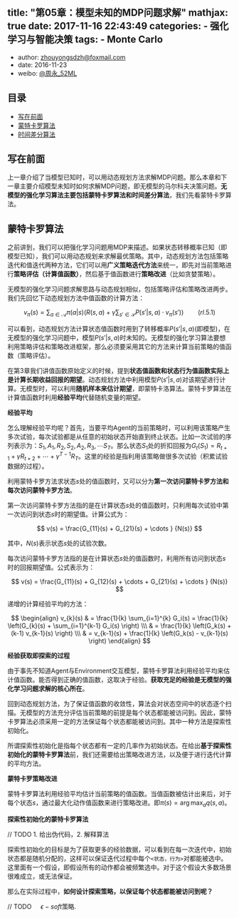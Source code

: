 title: "第05章：模型未知的MDP问题求解" 
mathjax: true
date: 2017-11-16 22:43:49
categories: 
	- 强化学习与智能决策
tags: 
	- Monte Carlo
---

+ author: zhouyongsdzh@foxmail.com
+ date: 2016-11-23
+ weibo: [@周永_52ML](http://weibo.com/p/1005051707438033/home?)

## 目录

+ [写在前面](#0.写在前面) 
+ [蒙特卡罗算法](#1.蒙特卡罗算法)
+ [时间差分算法](#2.时间差分算法)

## 写在前面

上一章介绍了当模型已知时，可以用动态规划方法求解MDP问题。那么本章和下一章主要介绍模型未知时如何求解MDP问题，即无模型的马尔科夫决策问题。**无模型的强化学习算法主要包括蒙特卡罗算法和时间差分算法**，我们先看蒙特卡罗算法。

## 蒙特卡罗算法

之前讲到，我们可以把强化学习问题用MDP来描述。如果状态转移概率已知（即模型已知），我们可以用动态规划来求解最优策略。其中，动态规划方法包括策略迭代和值迭代两种方法，它们可以用**广义策略迭代方法**来统一，即先对当前策略进行**策略评估（计算值函数）**，然后基于值函数进行**策略改进**（比如贪婪策略）。

无模型的强化学习问题求解思路与动态规划相似，包括策略评估和策略改进两步。我们先回忆下动态规划方法中值函数的计算方法：

$$
v_{\pi}(s) = \sum_{a \in \mathcal{A}} \pi(a|s) \left(R(s,a) + \gamma \sum_{s' \in \mathcal{S}} P(s'|s,a) \cdot v_{\pi}(s') \right)  \qquad(rl.5.1)
$$

可以看到，动态规划方法计算状态值函数时用到了转移概率$P(s'|s,a)$(即模型)，在无模型的强化学习问题中，模型$P(s'|s,a)$时未知的。无模型的强化学习算法要想利用策略评估和策略改进框架，那么必须要采用其它的方法来计算当前策略的值函数（策略评估）。

在第3章我们讲值函数原始定义的时候，提到**状态值函数和状态行为值函数实际上是计算长期收益回报的期望**。动态规划方法中利用模型$P(s'|s,a)$对该期望进行计算。无模型时，可以利用**随机样本来估计期望**，即蒙特卡洛算法。蒙特卡罗算法在计算值函数时利用**经验平均**代替随机变量的期望。

**经验平均**

怎么理解经验平均呢？首先，当要平均Agent的当前策略时，可以利用该策略产生多次试验，每次试验都是从任意的初始状态开始直到终止状态。比如一次试验的序列表示为：$S_1, A_1, R_2, S_2, A_2, R_3, \cdots S_T$。那么状态$S_1$处的折扣回报为$G_t(S_1) = R_{t+1} + \gamma R_{t+2} + \cdots + \gamma^{T-1} R_T$。这里的经验是指利用该策略做很多次试验（积累试验数据的过程）。

利用蒙特卡罗方法求状态$s$处的值函数时，又可以分为**第一次访问蒙特卡罗方法和每次访问蒙特卡罗方法**。

第一次访问蒙特卡罗方法指的是在计算状态$s$处的值函数时，只利用每次试验中第一次访问到状态$s$时的期望值。计算公式为：

$$
v(s) = \frac{G_{11}(s) + G_{21}(s) + \cdots } {N(s)}
$$

其中，$N(s)$表示状态$s$处的试验次数。

每次访问蒙特卡罗方法指的是在计算状态$s$处的值函数时，利用所有访问到状态$s$时的回报期望值。公式表示为：

$$
v(s) = \frac{G_{11}(s) + G_{12}(s) + \cdots + G_{21}(s) + \cdots } {N(s)}
$$

递增的计算经验平均的方法： 

$$
\begin{align}
v_{k}(s) & = \frac{1}{k} \sum_{i=1}^{k} G_i(s) = \frac{1}{k} \left(G_{k}(s) + \sum_{i=1}^{k-1} G_i(s) \right) \\\
& = \frac{1}{k} \left(G_k(s) + (k-1) v_{k-1}(s) \right) \\\
& = v_{k-1}(s) + \frac{1}{k} \left(G_k(s) - v_{k-1}(s) \right)
\end{align}
$$

**经验获取即探索的过程**

由于事先不知道Agent与Environment交互模型，蒙特卡罗算法利用经验平均来估计值函数。能否得到正确的值函数，这取决于经验。**获取充足的经验是无模型的强化学习问题求解的核心所在**。

回到动态规划方法，为了保证值函数的收敛性，算法会对状态空间中的状态逐个扫描。无模型的方法充分评估当前策略的前提是每个状态都能被访问到。因此，蒙特卡罗算法必须采用一定的方法保证每个状态都能被访问到。其中一种方法是探索性初始化。

所谓探索性初始化是指每个状态都有一定的几率作为初始状态。在给出**基于探索性初始化的蒙特卡罗算法**前，我们还需要给出策略改进方法，以及便于进行迭代计算的平均方法。

**蒙特卡罗策略改进**

蒙特卡罗算法利用经验平均估计当前策略的值函数。当值函数被估计出来后，对于每个状态$s$，通过最大化动作值函数来进行策略改进。即$\pi(s) = \arg \max_{a} q(s,a)$。

**探索性初始化的蒙特卡罗算法**

// TODO  1. 给出伪代码，2. 解释算法

探索性初始化的目标是为了获取更多的经验数据，可以看到在每一次迭代中，初始状态都是随机分配的，这样可以保证迭代过程中每个`<状态，行为>`对都能被选中。这里面有一个假设，即假设所有的动作都会被频繁选中。对于这个假设大多数场景很难成立，或无法保证。

那么在实际过程中，**如何设计探索策略，以保证每个状态都能被访问到呢？**

// TODO  $\quad \epsilon-soft$策略.



